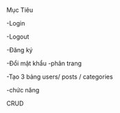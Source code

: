 Mục Tiêu 
   
-Login

-Logout

-Đăng ký

-Đổi mật khẩu 
-phân trang

-Tạo 3 bảng
    users/ posts / categories

-chức năng
   
  CRUD
  
